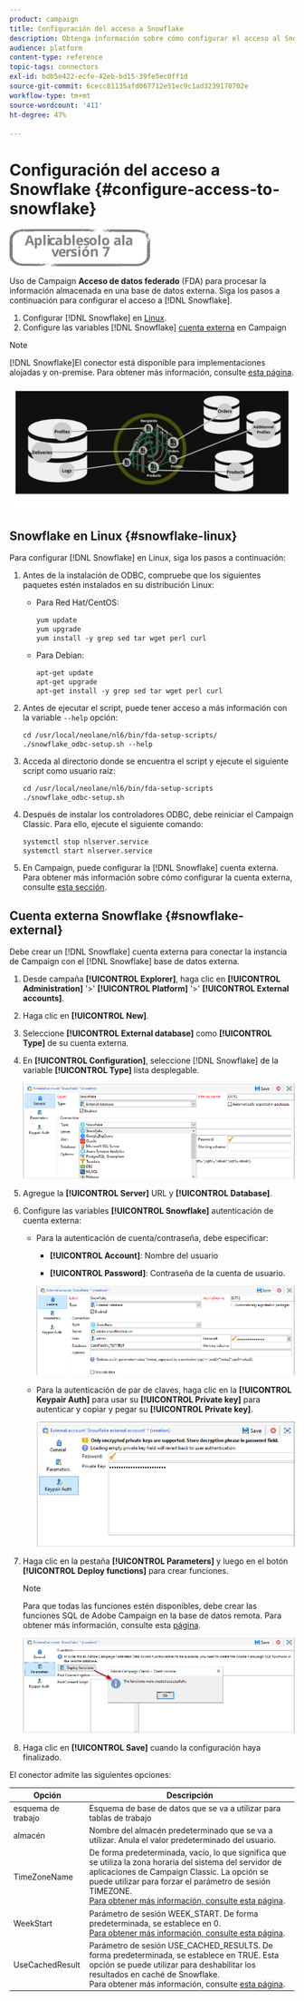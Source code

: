```yaml
---
product: campaign
title: Configuración del acceso a Snowflake
description: Obtenga información sobre cómo configurar el acceso al Snowflake en FDA
audience: platform
content-type: reference
topic-tags: connectors
exl-id: bdb5e422-ecfe-42eb-bd15-39fe5ec0ff1d
source-git-commit: 6cecc81135afd067712e51ec9c1ad3239170702e
workflow-type: tm+mt
source-wordcount: '411'
ht-degree: 47%

---
```


# Configuración del acceso a Snowflake {#configure-access-to-snowflake}

![](../../assets/v7-only.svg)

Uso de Campaign **Acceso de datos federado** (FDA) para procesar la información almacenada en una base de datos externa. Siga los pasos a continuación para configurar el acceso a [!DNL Snowflake].

1. Configurar [!DNL Snowflake] en [Linux](#snowflake-linux).
1. Configure las variables [!DNL Snowflake] [cuenta externa](#snowflake-external) en Campaign

>[!NOTE]
>
>[!DNL Snowflake]El conector está disponible para implementaciones alojadas y on-premise. Para obtener más información, consulte [esta página](../../installation/using/capability-matrix.md).

![](assets/snowflake_3.png)

## Snowflake en Linux {#snowflake-linux}

Para configurar [!DNL Snowflake] en Linux, siga los pasos a continuación:

1. Antes de la instalación de ODBC, compruebe que los siguientes paquetes estén instalados en su distribución Linux:

   * Para Red Hat/CentOS:

      ```
      yum update
      yum upgrade
      yum install -y grep sed tar wget perl curl
      ```

   * Para Debian:

      ```
      apt-get update
      apt-get upgrade
      apt-get install -y grep sed tar wget perl curl
      ```

1. Antes de ejecutar el script, puede tener acceso a más información con la variable `--help` opción:

   ```
   cd /usr/local/neolane/nl6/bin/fda-setup-scripts/
   ./snowflake_odbc-setup.sh --help
   ```

1. Acceda al directorio donde se encuentra el script y ejecute el siguiente script como usuario raíz:

   ```
   cd /usr/local/neolane/nl6/bin/fda-setup-scripts
   ./snowflake_odbc-setup.sh
   ```

1. Después de instalar los controladores ODBC, debe reiniciar el Campaign Classic. Para ello, ejecute el siguiente comando:

   ```
   systemctl stop nlserver.service
   systemctl start nlserver.service
   ```

1. En Campaign, puede configurar la [!DNL Snowflake] cuenta externa. Para obtener más información sobre cómo configurar la cuenta externa, consulte [esta sección](#snowflake-external).

## Cuenta externa Snowflake {#snowflake-external}

Debe crear un [!DNL Snowflake] cuenta externa para conectar la instancia de Campaign con el [!DNL Snowflake] base de datos externa.

1. Desde campaña **[!UICONTROL Explorer]**, haga clic en **[!UICONTROL Administration]** &#39;>&#39; **[!UICONTROL Platform]** &#39;>&#39; **[!UICONTROL External accounts]**.

1. Haga clic en **[!UICONTROL New]**.

1. Seleccione **[!UICONTROL External database]** como **[!UICONTROL Type]** de su cuenta externa.

1. En **[!UICONTROL Configuration]**, seleccione [!DNL Snowflake] de la variable **[!UICONTROL Type]** lista desplegable.

   ![](assets/snowflake_5.png)

1. Agregue la **[!UICONTROL Server]** URL y **[!UICONTROL Database]**.

1. Configure las variables **[!UICONTROL Snowflake]** autenticación de cuenta externa:

   * Para la autenticación de cuenta/contraseña, debe especificar:

      * **[!UICONTROL Account]**: Nombre del usuario

      * **[!UICONTROL Password]**: Contraseña de la cuenta de usuario.

      ![](assets/snowflake.png)

   * Para la autenticación de par de claves, haga clic en la **[!UICONTROL Keypair Auth]** para usar su **[!UICONTROL Private key]** para autenticar y copiar y pegar su **[!UICONTROL Private key]**.

      ![](assets/snowflake_4.png)


1. Haga clic en la pestaña **[!UICONTROL Parameters]** y luego en el botón **[!UICONTROL Deploy functions]** para crear funciones.

   >[!NOTE]
   >
   >Para que todas las funciones estén disponibles, debe crear las funciones SQL de Adobe Campaign en la base de datos remota. Para obtener más información, consulte esta [página](../../configuration/using/adding-additional-sql-functions.md).

   ![](assets/snowflake_2.png)

1. Haga clic en **[!UICONTROL Save]** cuando la configuración haya finalizado.

El conector admite las siguientes opciones:

| Opción | Descripción |
|---|---|
| esquema de trabajo | Esquema de base de datos que se va a utilizar para tablas de trabajo |
| almacén | Nombre del almacén predeterminado que se va a utilizar. Anula el valor predeterminado del usuario. |
| TimeZoneName | De forma predeterminada, vacío, lo que significa que se utiliza la zona horaria del sistema del servidor de aplicaciones de Campaign Classic. La opción se puede utilizar para forzar el parámetro de sesión TIMEZONE. <br>[Para obtener más información, consulte esta página](https://docs.snowflake.net/manuals/sql-reference/parameters.html#timezone). |
| WeekStart | Parámetro de sesión WEEK_START. De forma predeterminada, se establece en 0. <br>[Para obtener más información, consulte esta página](https://docs.snowflake.com/en/sql-reference/parameters.html#week-start). |
| UseCachedResult | Parámetro de sesión USE_CACHED_RESULTS. De forma predeterminada, se establece en TRUE. Esta opción se puede utilizar para deshabilitar los resultados en caché de Snowflake. <br>Para obtener más información, consulte [esta página](https://docs.snowflake.net/manuals/user-guide/querying-persisted-results.html). |
